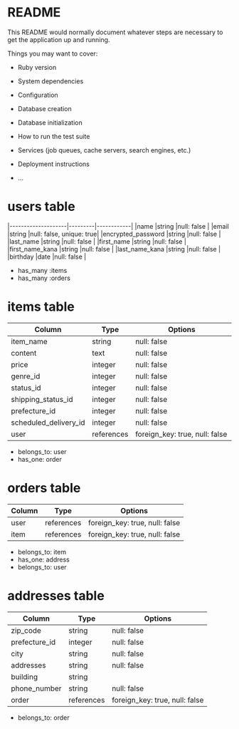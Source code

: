 # README

This README would normally document whatever steps are necessary to get the
application up and running.

Things you may want to cover:

* Ruby version

* System dependencies

* Configuration

* Database creation

* Database initialization

* How to run the test suite

* Services (job queues, cache servers, search engines, etc.)

* Deployment instructions

* ...

# users table


|--------------------|---------|------------|
|name                |string   |null: false |
|email               |string   |null: false, unique: true|
|encrypted_password  |string   |null: false |
|last_name           |string   |null: false |
|first_name          |string   |null: false |
|first_name_kana     |string   |null: false |
|last_name_kana      |string   |null: false |
|birthday            |date     |null: false |

- has_many :items
- has_many :orders


# items table


|Column              |Type       |Options     |
|--------------------|----------  |------------|
|item_name           |string      |null: false |
|content             |text        |null: false |
|price               |integer     |null: false |
|genre_id         |integer    |null: false |
|status_id           |integer    |null: false |
|shipping_status_id     |integer     |null: false |
|prefecture_id       |integer    |null: false |
|scheduled_delivery_id  |integer    |null: false |
|user                |references|foreign_key: true, null: false　|




- belongs_to: user
- has_one: order



# orders table

|Column              |Type        |Options                       |
|--------------------|------------|------------------------------|
|user                |references  |foreign_key: true, null: false|
|item                |references  |foreign_key: true, null: false|

- belongs_to: item
- has_one: address
- belongs_to: user




# addresses table

|Column              |Type        |Options     |
|--------------------|------------|------------|
|zip_code            |string      |null: false |
|prefecture_id |integer    |null: false |
|city                |string      |null: false |
|addresses           |string      |null: false |
|building            |string      |
|phone_number        |string      |null: false |
|order               |references  |foreign_key: true, null: false|

- belongs_to: order




